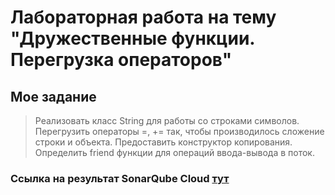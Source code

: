 # Лабораторная работа на тему "Дружественные функции. Перегрузка операторов"

## Мое задание
>  Реализовать класс String для работы со строками символов. Перегрузить операторы =, += так, чтобы производилось сложение строки и объекта. Предоставить конструктор копирования. Определить friend функции для операций ввода-вывода в поток.
> 
### Ссылка на результат SonarQube Cloud [тут](https://sonarcloud.io/summary/new_code?id=raukouskiandrey_Laboratory&branch=main)